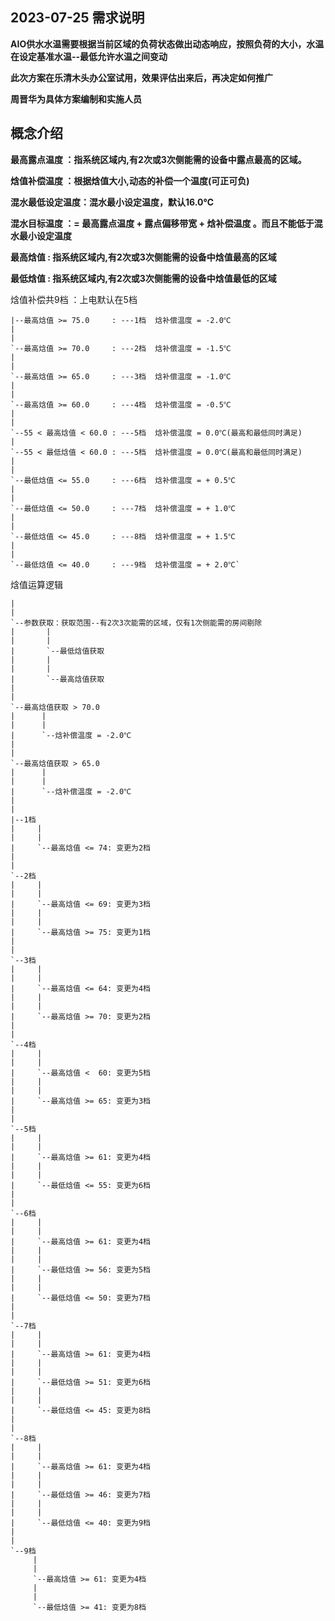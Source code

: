 
## 2023-07-25 需求说明

**AIO供水水温需要根据当前区域的负荷状态做出动态响应，按照负荷的大小，水温在设定基准水温--最低允许水温之间变动**

**此次方案在乐清木头办公室试用，效果评估出来后，再决定如何推广**

**周晋华为具体方案编制和实施人员**


## 概念介绍
**最高露点温度    ：指系统区域内,有2次或3次侧能需的设备中露点最高的区域。**

**焓值补偿温度    ：根据焓值大小,动态的补偿一个温度(可正可负)**

**混水最低设定温度：混水最小设定温度，默认16.0℃**

**混水目标温度    ：= 最高露点温度 + 露点偏移带宽 + 焓补偿温度 。而且不能低于混水最小设定温度**

**最高焓值        : 指系统区域内,有2次或3次侧能需的设备中焓值最高的区域**

**最低焓值        : 指系统区域内,有2次或3次侧能需的设备中焓值最低的区域**

焓值补偿共9档 ：上电默认在5档
 
    |--最高焓值 >= 75.0     : ---1档  焓补偿温度 = -2.0℃
    |                       
    |                       
    `--最高焓值 >= 70.0     : ---2档  焓补偿温度 = -1.5℃
    |                       
    |                       
    `--最高焓值 >= 65.0     : ---3档  焓补偿温度 = -1.0℃
    |                       
    |                       
    `--最高焓值 >= 60.0     : ---4档  焓补偿温度 = -0.5℃
    |
    |
    `--55 < 最高焓值 < 60.0 : ---5档  焓补偿温度 = 0.0℃(最高和最低同时满足)
    |							
    `--55 < 最低焓值 < 60.0 : ---5档  焓补偿温度 = 0.0℃(最高和最低同时满足)
    |
    |
    `--最低焓值 <= 55.0     : ---6档  焓补偿温度 = + 0.5℃
    |                       
    |                       
    `--最低焓值 <= 50.0     : ---7档  焓补偿温度 = + 1.0℃
    |                       
    |                       
    `--最低焓值 <= 45.0     : ---8档  焓补偿温度 = + 1.5℃
    |                       
    |                       
    `--最低焓值 <= 40.0     : ---9档  焓补偿温度 = + 2.0℃`
    
焓值运算逻辑

    |
    |
    `--参数获取：获取范围--有2次3次能需的区域，仅有1次侧能需的房间剔除   
    |       |
    |       |
    |       `--最低焓值获取      
    |       |
    |       |
    |       `--最高焓值获取    	
	|
    |
    `--最高焓值获取 > 70.0 
	|      |
    |      |
    |      `--焓补偿温度 = -2.0℃
	|
    |
    `--最高焓值获取 > 65.0 
	|      |
    |      |
    |      `--焓补偿温度 = -2.0℃
	|
	|
    |--1档	
	|     |
	|     |
	|     `--最高焓值 <= 74: 变更为2档 
	|
    | 
    `--2档	
	|     |
	|     |
	|     `--最高焓值 <= 69: 变更为3档 	
	|     |
	|     |
	|     `--最高焓值 >= 75: 变更为1档 	
	|
    | 
    `--3档	
	|     |
	|     |
	|     `--最高焓值 <= 64: 变更为4档 	
	|     |
	|     |
	|     `--最高焓值 >= 70: 变更为2档 	
	|
    | 
    `--4档	
	|     |
	|     |
	|     `--最高焓值 <  60: 变更为5档 	
	|     |
	|     |
	|     `--最高焓值 >= 65: 变更为3档	
	|
    | 
    `--5档	
	|     |
	|     |
	|     `--最高焓值 >= 61: 变更为4档 	
	|     |
	|     |
	|     `--最低焓值 <= 55: 变更为6档 
	|
    | 
    `--6档	
	|     |
	|     |
	|     `--最高焓值 >= 61: 变更为4档 	
	|     |
	|     |
	|     `--最低焓值 >= 56: 变更为5档 	
	|     |
	|     |
	|     `--最低焓值 <= 50: 变更为7档 	
	|
    | 
    `--7档	
	|     |
	|     |
	|     `--最高焓值 >= 61: 变更为4档 	
	|     |
	|     |
	|     `--最低焓值 >= 51: 变更为6档 	
	|     |
	|     |
	|     `--最低焓值 <= 45: 变更为8档 
	|
    | 
    `--8档	
	|     |
	|     |
	|     `--最高焓值 >= 61: 变更为4档 	
	|     |
	|     |
	|     `--最低焓值 >= 46: 变更为7档 	
	|     |
	|     |
	|     `--最低焓值 <= 40: 变更为9档 	
	|
    | 
    `--9档	
	     |
	     |
	     `--最高焓值 >= 61: 变更为4档 	
	     |
	     |
	     `--最低焓值 >= 41: 变更为8档 	
